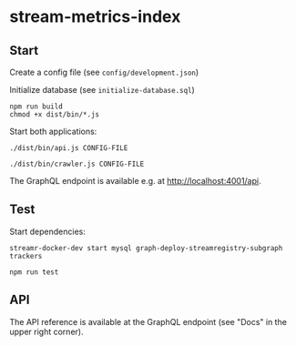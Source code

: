 # stream-metrics-index


## Start

Create a config file (see `config/development.json`)

Initialize database (see `initialize-database.sql`)

```
npm run build
chmod +x dist/bin/*.js
```

Start both applications:
```
./dist/bin/api.js CONFIG-FILE
```

```
./dist/bin/crawler.js CONFIG-FILE
```

The GraphQL endpoint is available e.g. at <http://localhost:4001/api>.


## Test

Start dependencies:

```
streamr-docker-dev start mysql graph-deploy-streamregistry-subgraph trackers
```

```
npm run test
```


## API

The API reference is available at the GraphQL endpoint (see "Docs" in the upper right corner).